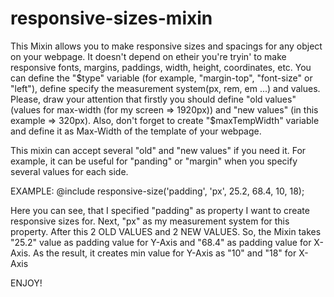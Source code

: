 # responsive-sizes-mixin

This Mixin allows you to make responsive sizes and spacings for any object on your webpage.
It doesn't depend on etheir you're tryin' to make responsive fonts, margins, paddings, width, height, coordinates, etc.
You can define the "$type" variable (for example, "margin-top", "font-size" or "left"), define specify the measurement system(px, rem, em ...) and values.
Please, draw your attention that firstly you should define "old values" (values for max-width (for my screen => 1920px)) and "new values" (in this example => 320px).
Also, don't forget to create "$maxTempWidth" variable and define it as Max-Width of the template of your webpage.

This mixin can accept several "old" and "new values" if you need it. For example, it can be useful for "panding" or "margin" when you specify several values for each side.

EXAMPLE:
@include responsive-size('padding', 'px', 25.2, 68.4, 10, 18);

Here you can see, that I specified "padding" as property I want to create responsive sizes for. Next, "px" as my measurement system for this property. After this 2 OLD VALUES and 2 NEW VALUES. So, the Mixin takes "25.2" value as padding value for Y-Axis and "68.4" as padding value for X-Axis. As the result, it creates min value for Y-Axis as "10" and "18" for X-Axis

ENJOY!

